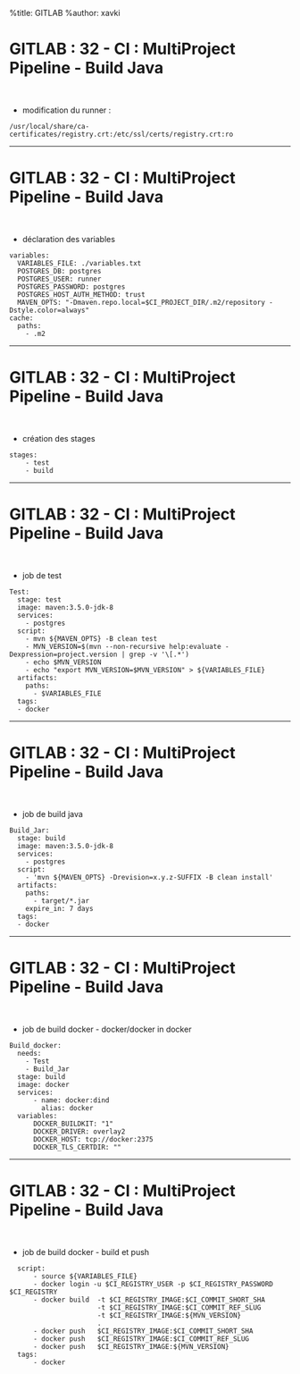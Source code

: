 %title: GITLAB
%author: xavki


# GITLAB : 32	- CI : MultiProject Pipeline - Build Java

<br>

* modification du runner :

```
/usr/local/share/ca-certificates/registry.crt:/etc/ssl/certs/registry.crt:ro
```

-------------------------------------------------------------------------------------------

# GITLAB : 32	- CI : MultiProject Pipeline - Build Java


<br>

* déclaration des variables

```
variables:
  VARIABLES_FILE: ./variables.txt
  POSTGRES_DB: postgres
  POSTGRES_USER: runner
  POSTGRES_PASSWORD: postgres
  POSTGRES_HOST_AUTH_METHOD: trust
  MAVEN_OPTS: "-Dmaven.repo.local=$CI_PROJECT_DIR/.m2/repository -Dstyle.color=always"
cache:
  paths:
    - .m2
```

-------------------------------------------------------------------------------------------

# GITLAB : 32	- CI : MultiProject Pipeline - Build Java


<br>

* création des stages

```
stages:
    - test
    - build
```

-------------------------------------------------------------------------------------------

# GITLAB : 32	- CI : MultiProject Pipeline - Build Java


<br>

* job de test

```
Test:
  stage: test
  image: maven:3.5.0-jdk-8
  services:
    - postgres
  script:
    - mvn ${MAVEN_OPTS} -B clean test
    - MVN_VERSION=$(mvn --non-recursive help:evaluate -Dexpression=project.version | grep -v '\[.*')
    - echo $MVN_VERSION
    - echo "export MVN_VERSION=$MVN_VERSION" > ${VARIABLES_FILE}
  artifacts:
    paths:
      - $VARIABLES_FILE
  tags:
  - docker
```

-------------------------------------------------------------------------------------------

# GITLAB : 32	- CI : MultiProject Pipeline - Build Java

<br>

* job de build java

```
Build_Jar:
  stage: build
  image: maven:3.5.0-jdk-8
  services:
    - postgres
  script:
    - 'mvn ${MAVEN_OPTS} -Drevision=x.y.z-SUFFIX -B clean install'
  artifacts:
    paths:
      - target/*.jar
    expire_in: 7 days
  tags:
  - docker
```

-------------------------------------------------------------------------------------------

# GITLAB : 32	- CI : MultiProject Pipeline - Build Java

<br>

* job de build docker - docker/docker in docker

```
Build_docker:
  needs:
    - Test
    - Build_Jar
  stage: build
  image: docker
  services:
      - name: docker:dind
        alias: docker
  variables:
      DOCKER_BUILDKIT: "1"
      DOCKER_DRIVER: overlay2
      DOCKER_HOST: tcp://docker:2375
      DOCKER_TLS_CERTDIR: ""
```

-------------------------------------------------------------------------------------------

# GITLAB : 32	- CI : MultiProject Pipeline - Build Java

<br>

* job de build docker - build et push


```
  script:
      - source ${VARIABLES_FILE}
      - docker login -u $CI_REGISTRY_USER -p $CI_REGISTRY_PASSWORD $CI_REGISTRY
      - docker build  -t $CI_REGISTRY_IMAGE:$CI_COMMIT_SHORT_SHA
                      -t $CI_REGISTRY_IMAGE:$CI_COMMIT_REF_SLUG
                      -t $CI_REGISTRY_IMAGE:${MVN_VERSION}
                      .
      - docker push   $CI_REGISTRY_IMAGE:$CI_COMMIT_SHORT_SHA
      - docker push   $CI_REGISTRY_IMAGE:$CI_COMMIT_REF_SLUG
      - docker push   $CI_REGISTRY_IMAGE:${MVN_VERSION}
  tags:
      - docker
```
